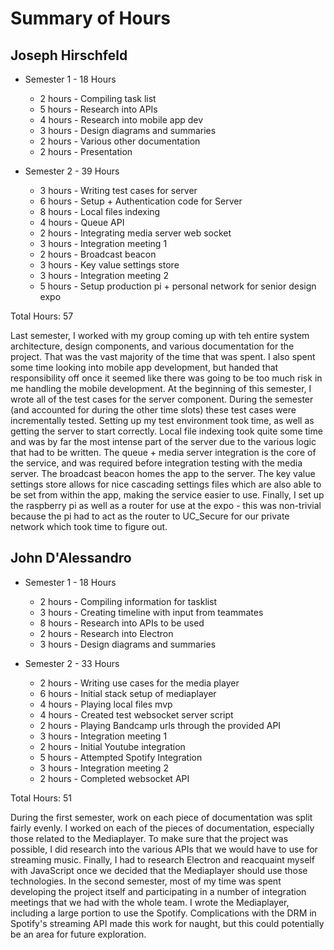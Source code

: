 # Summary of Hours

## Joseph Hirschfeld

- Semester 1 - 18 Hours
	- 2 hours - Compiling task list
	- 5 hours - Research into APIs
	- 4 hours - Research into mobile app dev
	- 3 hours - Design diagrams and summaries
	- 2 hours - Various other documentation
	- 2 hours - Presentation

- Semester 2 - 39 Hours
	- 3 hours - Writing test cases for server
	- 6 hours - Setup + Authentication code for Server
	- 8 hours - Local files indexing
	- 4 hours - Queue API
	- 2 hours - Integrating media server web socket
	- 3 hours - Integration meeting 1
	- 2 hours - Broadcast beacon
	- 3 hours - Key value settings store
	- 3 hours - Integration meeting 2
	- 5 hours - Setup production pi + personal network for senior design expo

Total Hours: 57

Last semester, I worked with my group coming up with teh entire system architecture, design components, and various documentation for the project. That was the vast majority of the time that was spent. I also spent some time looking into mobile app development, but handed that responsibility off once it seemed like there was going to be too much risk in me handling the mobile development. At the beginning of this semester, I wrote all of the test cases for the server component. During the semester (and accounted for during the other time slots) these test cases were incrementally tested. Setting up my test environment took time, as well as getting the server to start correctly. Local file indexing took quite some time and was by far the most intense part of the server due to the various logic that had to be written. The queue + media server integration is the core of the service, and was required before integration testing with the media server. The broadcast beacon homes the app to the server. The key value settings store allows for nice cascading settings files which are also able to be set from within the app, making the service easier to use. Finally, I set up the raspberry pi as well as a router for use at the expo - this was non-trivial because the pi had to act as the router to UC_Secure for our private network which took time to figure out.



## John D'Alessandro

- Semester 1 - 18 Hours
	- 2 hours - Compiling information for tasklist
	- 3 hours - Creating timeline with input from teammates
	- 8 hours - Research into APIs to be used
	- 2 hours - Research into Electron
	- 3 hours - Design diagrams and summaries

- Semester 2 - 33 Hours
	- 2 hours - Writing use cases for the media player
	- 6 hours - Initial stack setup of mediaplayer
	- 4 hours - Playing local files mvp
	- 4 hours - Created test websocket server script
	- 2 hours - Playing Bandcamp urls through the provided API
	- 3 hours - Integration meeting 1
	- 2 hours - Initial Youtube integration
	- 5 hours - Attempted Spotify Integration
	- 3 hours - Integration meeting 2
	- 2 hours - Completed websocket API

Total Hours: 51

During the first semester, work on each piece of documentation was split fairly evenly. I worked on each of the pieces of documentation, especially those related to the Mediaplayer. To make sure that the project was possible, I did research into the various APIs that we would have to use for streaming music. Finally, I had to research Electron and reacquaint myself with JavaScript once we decided that the Mediaplayer should use those technologies. In the second semester, most of my time was spent developing the project itself and participating in a number of integration meetings that we had with the whole team. I wrote the Mediaplayer, including a large portion to use the Spotify. Complications with the DRM in Spotify's streaming API made this work for naught, but this could potentially be an area for future exploration.
